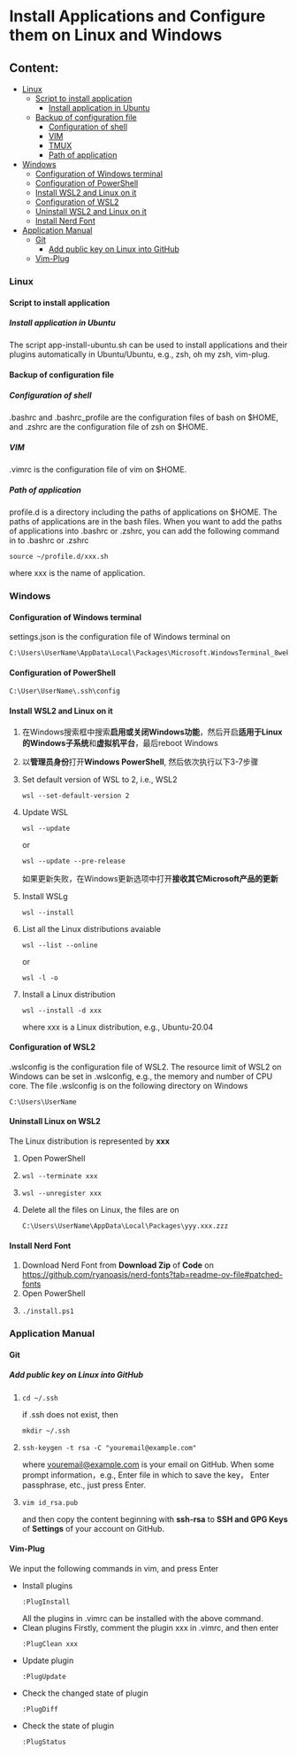 # Install Applications and Configure them on Linux and Windows
## Content:
- [Linux](#linux)
  - [Script to install application](#script-to-install-application)
    - [Install application in Ubuntu](#install-application-in-Ubuntu)
  - [Backup of configuration file](#backup-of-configuration-file)
    - [Configuration of shell](#configuration-of-shell)
    - [VIM](#vim)
    - [TMUX](#tmux)
    - [Path of application](#path-of-application)
- [Windows](#windows)
  - [Configuration of Windows terminal](#configuration-of-Windows-terminal)
  - [Configuration of PowerShell](#configuration-of-powershell)
  - [Install WSL2 and Linux on it](#install-wsl2-and-Linux-on-it)
  - [Configuration of WSL2](#configuration-of-wsl2)
  - [Uninstall WSL2 and Linux on it](#uninstall-wsl2-and-linux-on-it)
  - [Install Nerd Font](#install-nerd-font)
- [Application Manual](#application-manual)
  - [Git](#git)
    - [Add public key on Linux into GitHub](#add-public-key-on-linux-into-github)
  - [Vim-Plug](#vim-plug)

### Linux
#### Script to install application
##### Install application in Ubuntu
The script app-install-ubuntu.sh can be used to install applications and their plugins automatically in Ubuntu/Ubuntu, e.g., zsh, oh my zsh, vim-plug.  

#### Backup of configuration file
##### Configuration of shell
.bashrc and .bashrc_profile are the configuration files of bash on $HOME, and .zshrc are the configuration file of zsh on $HOME.
##### VIM
.vimrc is the configuration file of vim on $HOME.
##### Path of application
profile.d is a directory including the paths of applications on $HOME. The paths of applications are in the bash files. When you want to add the paths of applications into .bashrc or .zshrc, you can add the following command in to .bashrc or .zshrc
```
source ~/profile.d/xxx.sh
```
where xxx is the name of application.

### Windows
#### Configuration of Windows terminal
settings.json is the configuration file of Windows terminal on  
```
C:\Users\UserName\AppData\Local\Packages\Microsoft.WindowsTerminal_8wekyb3d8bbwe\LocalState
```
#### Configuration of PowerShell
```
C:\User\UserName\.ssh\config
```
#### Install WSL2 and Linux on it
1. 在Windows搜索框中搜索**启用或关闭Windows功能**，然后开启**适用于Linux的Windows子系统**和**虚拟机平台**，最后reboot Windows

2. 以**管理员身份**打开**Windows PowerShell**, 然后依次执行以下3-7步骤

3. Set default version of WSL to 2, i.e., WSL2
   ```
   wsl --set-default-version 2
   ```
4. Update WSL
   ```
   wsl --update
   ```
   or
   ```
   wsl --update --pre-release
   ```
   如果更新失败，在Windows更新选项中打开**接收其它Microsoft产品的更新**
5. Install WSLg
   ```
   wsl --install
   ```
6. List all the Linux distributions avaiable
   ```
   wsl --list --online
   ```
   or
   ```
   wsl -l -o
   ```
7. Install a Linux distribution
   ```
   wsl --install -d xxx
   ```
   where xxx is a Linux distribution, e.g., Ubuntu-20.04

#### Configuration of WSL2
.wslconfig is the configuration file of WSL2. The resource limit of WSL2 on Windows can be set in .wslconfig, e.g., the memory and number of CPU core. The file .wslconfig is on the following directory on Windows
```
C:\Users\UserName
```

#### Uninstall Linux on WSL2
The Linux distribution is represented by **xxx**
1. Open PowerShell
2. ```
   wsl --terminate xxx
   ```
3. ```
   wsl --unregister xxx
   ```
4. Delete all the files on Linux, the files are on
   ```
   C:\Users\UserName\AppData\Local\Packages\yyy.xxx.zzz
   ```
#### Install Nerd Font
1. Download Nerd Font from **Download Zip** of **Code** on https://github.com/ryanoasis/nerd-fonts?tab=readme-ov-file#patched-fonts
2. Open PowerShell
3. ```
   ./install.ps1
   ```
### Application Manual
#### Git
##### Add public key on Linux into GitHub
1. ```
   cd ~/.ssh
   ```
   if .ssh does not exist, then
   ```
   mkdir ~/.ssh
   ```
2. ```
   ssh-keygen -t rsa -C "youremail@example.com"
   ```
   where youremail@example.com is your email on GitHub. When some prompt information，e.g., Enter file in which to save the key， Enter passphrase, etc., just press Enter.
3. ```
   vim id_rsa.pub
   ```
   and then copy the content beginning with **ssh-rsa** to **SSH and GPG Keys** of **Settings** of your account on GitHub.
#### Vim-Plug
We input the following commands in vim, and press Enter
- Install plugins
  ```
  :PlugInstall
  ```
  All the plugins in .vimrc can be installed with the above command.
- Clean plugins
  Firstly, comment the plugin xxx in .vimrc, and then enter
  ```
  :PlugClean xxx
  ```
- Update plugin
  ```
  :PlugUpdate
  ```
- Check the changed state of plugin
  ```
  :PlugDiff
  ```
- Check the state of plugin
  ```
  :PlugStatus
  ```
